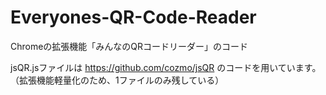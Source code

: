 # Everyones-QR-Code-Reader
Chromeの拡張機能「みんなのQRコードリーダー」のコード

jsQR.jsファイルは https://github.com/cozmo/jsQR のコードを用いています。（拡張機能軽量化のため、1ファイルのみ残している）
